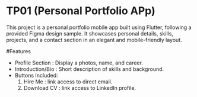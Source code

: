 # TP01 (Personal Portfolio APp)

This project is a personal portfolio mobile app built using Flutter, following a provided Figma design sample. It showcases personal details, skills, projects, and a contact section in an elegant and mobile-friendly layout.

#Features
- Profile Section : Display a photos, name, and career.
- Introduction/Bio : Short description of skills and background.
- Buttons Included: 
    1. Hire Me : link access to direct email.
    2. Download CV : link access to LinkedIn profile.